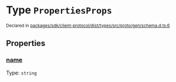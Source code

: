 # Type `PropertiesProps`
<sub>Declared in [packages/sdk/client-protocol/dist/types/src/proto/gen/schema.d.ts:6]()</sub>




## Properties
### [name]()
Type: <code>string</code>





